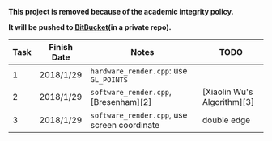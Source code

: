 **This project is removed because of the academic integrity policy.**

**It will be pushed to [BitBucket][1](in a private repo).**

| Task | Finish Date | Notes | TODO |
| ---- | ----------- | ----- | ---- |
| 1    | 2018/1/29   | `hardware_render.cpp`: use `GL_POINTS` |  |
| 2    | 2018/1/29   | `software_render.cpp`, [Bresenham][2] | [Xiaolin Wu's Algorithm][3] |
| 3    | 2018/1/29   | `software_render.cpp`, use screen coordinate | double edge |


  [1]: https://bitbucket.org/

